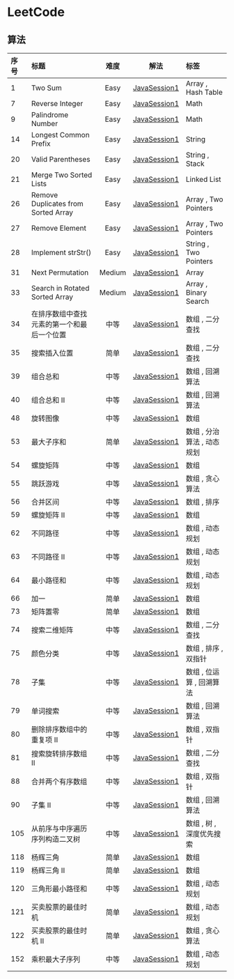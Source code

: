 # LeetCode

## 算法

| 序号 | 标题 | 难度 | 解法 | 标签 |
| :- | :- | :-: | :-: | :- |
| 1 | Two Sum | Easy | [JavaSession1](1.two-sum.java) | Array , Hash Table |
| 7 | Reverse Integer | Easy |[JavaSession1](7.reverse-integer.java) | Math |
| 9 | Palindrome Number | Easy | [JavaSession1](9.palindrome-number.java) | Math |
| 14 | Longest Common Prefix| Easy | [JavaSession1](14.longest-common-prefix.java) | String |
| 20 | Valid Parentheses | Easy | [JavaSession1](20.valid-parentheses.java) | String , Stack |
| 21 | Merge Two Sorted Lists | Easy | [JavaSession1](21.merge-two-sorted-lists.java) | Linked List |
| 26 | Remove Duplicates from Sorted Array | Easy | [JavaSession1](26.remove-duplicates-from-sorted-array.java) | Array , Two Pointers |
| 27 | Remove Element | Easy | [JavaSession1](27.remove-element.java) | Array , Two Pointers |
| 28 | Implement strStr() | Easy | [JavaSession1](28.implement-str-str.java) | String , Two Pointers |
| 31 | Next Permutation | Medium | [JavaSession1](31.next-permutation.java) | Array |
| 33 | Search in Rotated Sorted Array | Medium | [JavaSession1](33.search-in-rotated-sorted-array.java) | Array , Binary Search |
| 34 | 在排序数组中查找元素的第一个和最后一个位置 | 中等 | [JavaSession1](34.在排序数组中查找元素的第一个和最后一个位置.java) | 数组 , 二分查找 |
| 35 | 搜索插入位置 | 简单 | [JavaSession1](35.搜索插入位置.java) | 数组 , 二分查找 |
| 39 | 组合总和 | 中等 | [JavaSession1](39.组合总和.java) | 数组 , 回溯算法 |
| 40 | 组合总和 II | 中等 | [JavaSession1](40.组合总和-ii.java) | 数组 , 回溯算法 |
| 48 | 旋转图像 | 中等 | [JavaSession1](48.旋转图像.java) | 数组 |
| 53 | 最大子序和 | 简单 | [JavaSession1](53.最大子序和.java) | 数组 , 分治算法 , 动态规划 |
| 54 | 螺旋矩阵 | 中等 | [JavaSession1](54.螺旋矩阵.java) | 数组 |
| 55 | 跳跃游戏 | 中等 | [JavaSession1](55.跳跃游戏.java) | 数组 , 贪心算法 |
| 56 | 合并区间 | 中等 | [JavaSession1](56.合并区间.java) | 数组 , 排序 |
| 59 | 螺旋矩阵 II | 中等 | [JavaSession1](59.螺旋矩阵-ii.java) | 数组 |
| 62 | 不同路径 | 中等 | [JavaSession1](62.不同路径.java) | 数组 , 动态规划 |
| 63 | 不同路径 II | 中等 | [JavaSession1](63.不同路径-ii.java) | 数组 , 动态规划 |
| 64 | 最小路径和 | 中等 | [JavaSession1](64.最小路径和.java) | 数组 , 动态规划 |
| 66 | 加一 | 简单 | [JavaSession1](66.加一.java) | 数组 |
| 73 | 矩阵置零 | 简单 | [JavaSession1](73.矩阵置零.java) | 数组 |
| 74 | 搜索二维矩阵 | 中等 | [JavaSession1](74.搜索二维矩阵.java) | 数组 , 二分查找 |
| 75 | 颜色分类 | 中等 | [JavaSession1](75.颜色分类.java) | 数组 , 排序 , 双指针 |
| 78 | 子集 | 中等 | [JavaSession1](78.子集.java) | 数组 , 位运算 , 回溯算法 |
| 79 | 单词搜索 | 中等 | [JavaSession1](79.单词搜索.java) | 数组 , 回溯算法 |
| 80 | 删除排序数组中的重复项 II | 中等 | [JavaSession1](80.删除排序数组中的重复项-ii.java) | 数组 , 双指针 |
| 81 | 搜索旋转排序数组 II | 中等 | [JavaSession1](81.搜索旋转排序数组-ii.java) | 数组 , 二分查找 |
| 88 | 合并两个有序数组 | 中等 | [JavaSession1](88.合并两个有序数组.java) | 数组 , 双指针 |
| 90 | 子集 II | 中等 | [JavaSession1](90.子集-ii.java) | 数组 , 回溯算法 |
| 105 | 从前序与中序遍历序列构造二叉树 | 中等 | [JavaSession1](105.从前序与中序遍历序列构造二叉树.java) | 数组 , 树 , 深度优先搜索 |
| 118 | 杨辉三角 | 简单 | [JavaSession1](118.杨辉三角.java) | 数组 |
| 119 | 杨辉三角 II | 简单 | [JavaSession1](119.杨辉三角-ii.java) | 数组 |
| 120 | 三角形最小路径和 | 中等 | [JavaSession1](120.三角形最小路径和.java) | 数组 , 动态规划 |
| 121 | 买卖股票的最佳时机 | 简单 | [JavaSession1](121.买卖股票的最佳时机.java) | 数组 , 动态规划 |
| 122 | 买卖股票的最佳时机 II | 简单 | [JavaSession1](122.买卖股票的最佳时机-ii.java) | 数组 , 贪心算法 |
| 152 | 乘积最大子序列 | 中等 | [JavaSession1](152.乘积最大子序列.java) | 数组 , 动态规划 |
